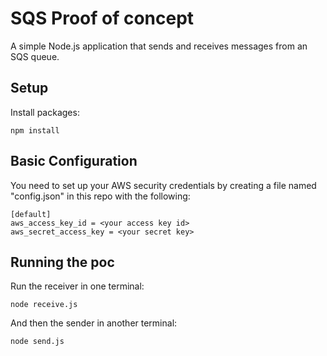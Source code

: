 # SQS Proof of concept

A simple Node.js application that sends and receives messages from an SQS queue.

## Setup

Install packages:

    npm install

## Basic Configuration

You need to set up your AWS security credentials by creating a file named "config.json" in this repo with the following:

    [default]
    aws_access_key_id = <your access key id>
    aws_secret_access_key = <your secret key>

## Running the poc

Run the receiver in one terminal:

    node receive.js

And then the sender in another terminal:

    node send.js

